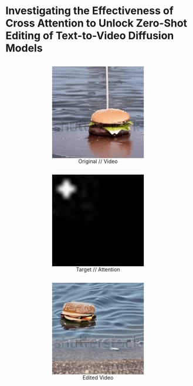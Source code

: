 # Investigating the Effectiveness of Cross Attention to Unlock Zero-Shot Editing of Text-to-Video Diffusion Models


<div align="center">
    <figure style="display: inline-block; text-align: center;">
      <img src="resources/original-burger.gif" alt="Caption 1" width="250" height="250" style="display: block;">  
      <figcaption style="text-align: center;">Original // Video</figcaption>
    </figure>
    <figure style="display: inline-block; text-align: center;">
      <img src="resources/ezgif.com-animated-gif-maker.gif" alt="Caption 2" width="250" height="250" style="display: block;"> 
      <figcaption style="text-align: center;">Target // Attention</figcaption>
    </figure>
    <figure style="display: inline-block; text-align: center;">
      <img src="resources/edited-burger.gif" alt="Caption 3" width="250" height="250" style="display: block;"> 
      <figcaption style="text-align: center;">Edited Video</figcaption>
    </figure>
</div>

